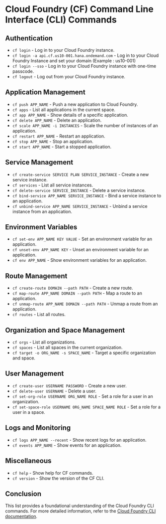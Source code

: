 
# Cloud Foundry (CF) Command Line Interface (CLI) Commands

## Authentication

- `cf login` - Log in to your Cloud Foundry instance.
-  `cf login -a api.cf.us10-001.hana.ondemand.com` - Log in to your Cloud Foundry Instance and set your domain (Example : us10-001)
-  `cf login --sso` - Log in to your Cloud Foundry instance with one-time passcode.
- `cf logout` - Log out from your Cloud Foundry instance.

## Application Management

- `cf push APP_NAME` - Push a new application to Cloud Foundry.
- `cf apps` - List all applications in the current space.
- `cf app APP_NAME` - Show details of a specific application.
- `cf delete APP_NAME` - Delete an application.
- `cf scale APP_NAME -i INSTANCES` - Scale the number of instances of an application.
- `cf restart APP_NAME` - Restart an application.
- `cf stop APP_NAME` - Stop an application.
- `cf start APP_NAME` - Start a stopped application.

## Service Management

- `cf create-service SERVICE PLAN SERVICE_INSTANCE` - Create a new service instance.
- `cf services` - List all service instances.
- `cf delete-service SERVICE_INSTANCE` - Delete a service instance.
- `cf bind-service APP_NAME SERVICE_INSTANCE` - Bind a service instance to an application.
- `cf unbind-service APP_NAME SERVICE_INSTANCE` - Unbind a service instance from an application.

## Environment Variables

- `cf set-env APP_NAME KEY VALUE` - Set an environment variable for an application.
- `cf unset-env APP_NAME KEY` - Unset an environment variable for an application.
- `cf env APP_NAME` - Show environment variables for an application.

## Route Management

- `cf create-route DOMAIN --path PATH` - Create a new route.
- `cf map-route APP_NAME DOMAIN --path PATH` - Map a route to an application.
- `cf unmap-route APP_NAME DOMAIN --path PATH` - Unmap a route from an application.
- `cf routes` - List all routes.

## Organization and Space Management

- `cf orgs` - List all organizations.
- `cf spaces` - List all spaces in the current organization.
- `cf target -o ORG_NAME -s SPACE_NAME` - Target a specific organization and space.

## User Management

- `cf create-user USERNAME PASSWORD` - Create a new user.
- `cf delete-user USERNAME` - Delete a user.
- `cf set-org-role USERNAME ORG_NAME ROLE` - Set a role for a user in an organization.
- `cf set-space-role USERNAME ORG_NAME SPACE_NAME ROLE` - Set a role for a user in a space.

## Logs and Monitoring

- `cf logs APP_NAME --recent` - Show recent logs for an application.
- `cf events APP_NAME` - Show events for an application.

## Miscellaneous

- `cf help` - Show help for CF commands.
- `cf version` - Show the version of the CF CLI.

## Conclusion

This list provides a foundational understanding of the Cloud Foundry CLI commands. For more detailed information, refer to the [Cloud Foundry CLI documentation](https://docs.cloudfoundry.org/cf-cli/).
